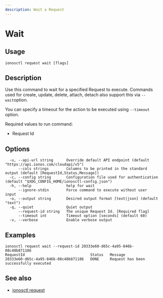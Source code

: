```yaml
---
description: Wait a Request
---
```


# Wait

## Usage

```text
ionosctl request wait [flags]
```

## Description

Use this command to wait for a specified Request to execute. Commands used for create, update, delete, attach, detach also support this via `--wait`option.

You can specify a timeout for the action to be executed using `--timeout` option.

Required values to run command:
- Request Id

## Options

```text
  -u, --api-url string      Override default API endpoint (default "https://api.ionos.com/cloudapi/v5")
      --cols strings        Columns to be printed in the standard output (default [RequestId,Status,Message])
  -c, --config string       Configuration file used for authentication (default "$XDG_CONFIG_HOME/ionosctl-config.json")
  -h, --help                help for wait
      --ignore-stdin        Force command to execute without user input
  -o, --output string       Desired output format [text|json] (default "text")
  -q, --quiet               Quiet output
      --request-id string   The unique Request Id. [Required flag]
      --timeout int         Timeout option [seconds] (default 60)
  -v, --verbose             Enable verbose output
```

## Examples

```text
ionosctl request wait --request-id 20333e60-d65c-4a95-846b-08c48b871186 
RequestId                              Status   Message
20333e60-d65c-4a95-846b-08c48b871186   DONE     Request has been successfully executed
```

## See also

* [ionosctl request](./)

